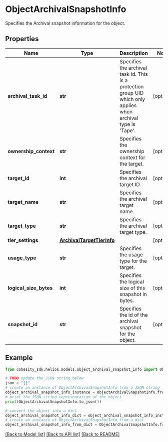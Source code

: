 # ObjectArchivalSnapshotInfo

Specifies the Archival snapshot information for the object.

## Properties

Name | Type | Description | Notes
------------ | ------------- | ------------- | -------------
**archival_task_id** | **str** | Specifies the archival task id. This is a protection group UID which only applies when archival type is &#39;Tape&#39;. | [optional] 
**ownership_context** | **str** | Specifies the ownership context for the target. | [optional] 
**target_id** | **int** | Specifies the archival target ID. | [optional] 
**target_name** | **str** | Specifies the archival target name. | [optional] 
**target_type** | **str** | Specifies the archival target type. | [optional] 
**tier_settings** | [**ArchivalTargetTierInfo**](ArchivalTargetTierInfo.md) |  | [optional] 
**usage_type** | **str** | Specifies the usage type for the target. | [optional] 
**logical_size_bytes** | **int** | Specifies the logical size of this snapshot in bytes. | [optional] 
**snapshot_id** | **str** | Specifies the id of the archival snapshot for the object. | [optional] 

## Example

```python
from cohesity_sdk.helios.models.object_archival_snapshot_info import ObjectArchivalSnapshotInfo

# TODO update the JSON string below
json = "{}"
# create an instance of ObjectArchivalSnapshotInfo from a JSON string
object_archival_snapshot_info_instance = ObjectArchivalSnapshotInfo.from_json(json)
# print the JSON string representation of the object
print(ObjectArchivalSnapshotInfo.to_json())

# convert the object into a dict
object_archival_snapshot_info_dict = object_archival_snapshot_info_instance.to_dict()
# create an instance of ObjectArchivalSnapshotInfo from a dict
object_archival_snapshot_info_from_dict = ObjectArchivalSnapshotInfo.from_dict(object_archival_snapshot_info_dict)
```
[[Back to Model list]](../README.md#documentation-for-models) [[Back to API list]](../README.md#documentation-for-api-endpoints) [[Back to README]](../README.md)


